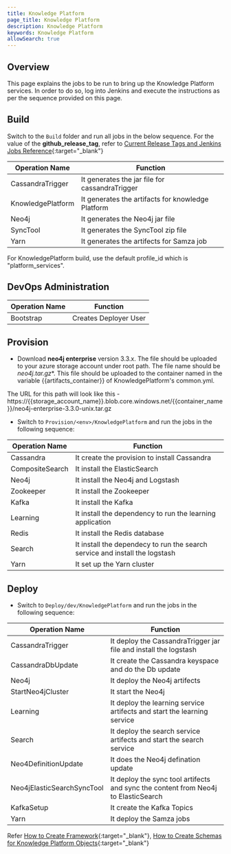 ```yaml
---
title: Knowledge Platform
page_title: Knowledge Platform
description: Knowledge Platform
keywords: Knowledge Platform
allowSearch: true
--- 
```


## Overview
This page explains the jobs to be run to bring up the Knowledge Platform services. In order to do so, log into Jenkins and execute the instructions as per the sequence provided on this page.

## Build

Switch to the `Build` folder and run all jobs in the below sequence. For the value of the **github_release_tag**, refer to [Current Release Tags and Jenkins Jobs Reference](developer-docs/server-installation/current_release_tags_n_jenkins_jobs){:target="_blank"}

 Operation Name    | Function              |
| --------------   | --------------------- |
| CassandraTrigger | It generates the jar file for cassandraTrigger |
| KnowledgePlatform| It generates the artifacts for knowledge Platform |
| Neo4j            | It generates the Neo4j jar file|
| SyncTool         | It generates the SyncTool zip file |
| Yarn             | It generates the artifects for Samza job |




For KnowledgePlatform build, use the default profile_id which is "platform_services".

## DevOps Administration

| Operation Name | Function              |
| -------------- | --------------------- |
| Bootstrap      | Creates Deployer User |

## Provision

*   Download **neo4j enterprise** version 3.3.x. The file should be uploaded to your azure storage account under root path. The file name should be **neo4j*.tar.gz**. This file should be uploaded to the container named in the variable {{artifacts_container}} of KnowledgePlatform's common.yml.

The URL for this path will look like this - https://{{storage_account_name}}.blob.core.windows.net/{{container_name}}/neo4j-enterprise-3.3.0-unix.tar.gz

*   Switch to `Provision/<env>/KnowledgePlatform` and run the jobs in the following sequence:   
    
| Operation Name | Function              |
| -------------- | --------------------- |
| Cassandra      | It create the provision to install Cassandra|
| CompositeSearch| It install the ElasticSearch |
| Neo4j          | It install the Neo4j and Logstash|
| Zookeeper      | It install the Zookeeper |
| Kafka          | It install the Kafka |
| Learning       | It install the dependency to run the learning application |
| Redis          | It install the Redis database |
| Search         | It install the dependecy to run the search service and install the logstash |
| Yarn           | It set up the Yarn cluster |

## Deploy

*   Switch to `Deploy/dev/KnowledgePlatform` and run the jobs in the following sequence:
 
| Operation Name      | Function              |
| --------------      | --------------------- |
| CassandraTrigger    | It deploy the CassandraTrigger jar file and install the logstash |
| CassandraDbUpdate   | It create the Cassandra keyspace and do the Db update|
| Neo4j               | It deploy the Neo4j artifects |
| StartNeo4jCluster   | It start the Neo4j |
| Learning            | It deploy the learning service artifects and start the learning service |
| Search              | It deploy the search service artifects and start the search service |
| Neo4DefinitionUpdate| It does the Neo4j defination update|
| Neo4jElasticSearchSyncTool|It deploy the sync tool artifects and sync the content from Neo4j to ElasticSearch  |
| KafkaSetup          | It create the Kafka Topics|
| Yarn                | It deploy the Samza jobs


Refer [How to Create Framework](developer-docs/how-to-guide/how_to_create_framework_in_sunbird){:target="_blank"}, [How to Create Schemas for Knowledge Platform Objects](developer-docs/server-installation/knowledge-platform-object-schema){:target="_blank"}
